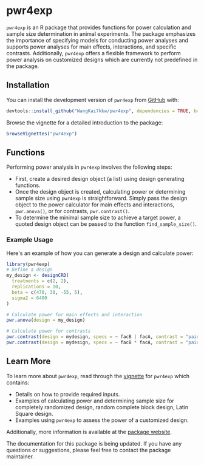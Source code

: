 
# pwr4exp

`pwr4exp` is an R package that provides functions for power calculation and sample size determination in animal experiments. The package emphasizes the importance of specifying models for conducting power analyses and supports power analyses for main effects, interactions, and specific contrasts. Additionally, `pwr4exp` offers a flexible framework to perform power analysis on customized designs which are currently not predefined in the package.

<!-- badges: start -->
<!-- badges: end -->

## Installation

You can install the development version of `pwr4exp` from [GitHub](https://github.com/WangKai7kkw/pwr4exp) with:

``` r
devtools::install_github("WangKai7kkw/pwr4exp", dependencies = TRUE, build_vignettes = TRUE)
```

Browse the vignette for a detailed introduction to the package:

```r
browseVignettes("pwr4exp")
```

## Functions

Performing power analysis in `pwr4exp` involves the following steps:
- First, create a desired design object (a list) using design generating functions.
- Once the design object is created, calculating power or determining sample size using `pwr4exp` is straightforward. Simply pass the design object to the power calculator for main effects and interactions, `pwr.anova()`, or for contrasts, `pwr.contrast()`.
- To determine the minimal sample size to achieve a target power, a quoted design object can be passed to the function `find_sample_size()`.

### Example Usage

Here's an example of how you can generate a design and calculate power:

```r
library(pwr4exp)
# Define a design
my_design <- designCRD(
  treatments = c(2, 2),
  replications = 10,
  beta = c(470, 30, -55, 5),
  sigma2 = 6400
)

# Calculate power for main effects and interaction
pwr.anova(design = my_design)

# Calculate power for contrasts
pwr.contrast(design = mydesign, specs = ~ facB | facA, contrast = "pairwise")
pwr.contrast(design = mydesign, specs = ~ facB * facA, contrast = "pairwise")
```

## Learn More

To learn more about `pwr4exp`, read through the [vignette](https://github.com/WangKai7kkw/pwr4exp/vignettes/Introduction.Rmd) for `pwr4exp` which contains:

- Details on how to provide required inputs.
- Examples of calculating power and determining sample size for completely randomized design, random complete block design, Latin Square design.
- Examples using `pwr4exp` to assess the power of a customized design.

Additionally, more information is available at the [package website](wangkai7kkw.github.io/pwr4exp/).

The documentation for this package is being updated. If you have any questions or suggestions, please feel free to contact the package maintainer.




